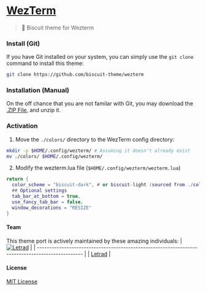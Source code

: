# [WezTerm](https://wezfurlong.org/wezterm/)
> 🍪 Biscuit theme for Wezterm

### Install (Git)
If you have Git installed on your system, you can simply use the `git clone` command to install this theme:
```bash
git clone https://github.com/biscuit-theme/wezterm
``` 

### Installation (Manual)
On the off chance that you are not familar with Git, you may download the [.ZIP File](https://github.com/biscuit-theme/wezterm/archive/master.zip), and unzip it.

### Activation
1. Move the `./colors/` directory to the WezTerm config directory:
  ```bash
  mkdir -p $HOME/.config/wezterm/ # Assuming it doesn't already exist
  mv ./colors/ $HOME/.config/wezterm/
  ```
2. Modify the wezterm.lua file (`$HOME/.config/wezterm/wezterm.lua`)
  ```lua
  return {
    color_scheme = "biscuit-dark", # or biscuit-light (sourced from ./colors/
    ## Optional settings
    tab_bar_at_bottom = true,
    use_fancy_tab_bar = false,
    window_decorations = "RESIZE"
  }
  ```
#### Team
This theme port is actively maintained by these amazing individuals:
| [![Letrad](https://avatars.githubusercontent.com/u/134692905?s=70)](https://github.com/letrad) |
| ------------------------------------------------------------------------------------------------ |
| [Letrad](https://github.com/letrad)                                                            |


#### License

[MIT License](./LICENSE)

